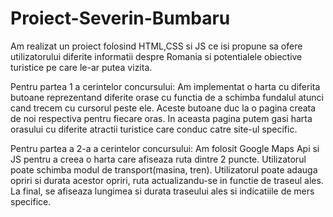 # Proiect-Severin-Bumbaru
Am realizat un proiect folosind HTML,CSS si JS ce isi propune sa ofere utilizatorului 
diferite informatii despre Romania si potentialele obiective turistice pe care le-ar putea vizita.

Pentru partea 1 a cerintelor concursului:
Am implementat o harta cu diferita butoane reprezentand diferite orase cu functia de a schimba fundalul atunci cand trecem cu cursorul peste ele.
Aceste butoane duc la o pagina creata de noi respectiva pentru fiecare oras. 
In aceasta pagina putem gasi harta orasului cu diferite atractii turistice care conduc catre site-ul specific.

Pentru partea a 2-a a cerintelor concursului:
Am folosit Google Maps Api si JS pentru a creea o harta care afiseaza ruta dintre 2 puncte. 
Utilizatorul poate schimba modul de transport(masina, tren).
Utilizatorul poate adauga opriri si durata acestor opriri, ruta actualizandu-se in functie de traseul ales.
La final, se afiseaza lungimea si durata traseului ales si indicatiile de mers specifice.

